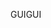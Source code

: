 <span data-ttu-id="1f15e-101">GUI</span><span class="sxs-lookup"><span data-stu-id="1f15e-101">GUI</span></span>
